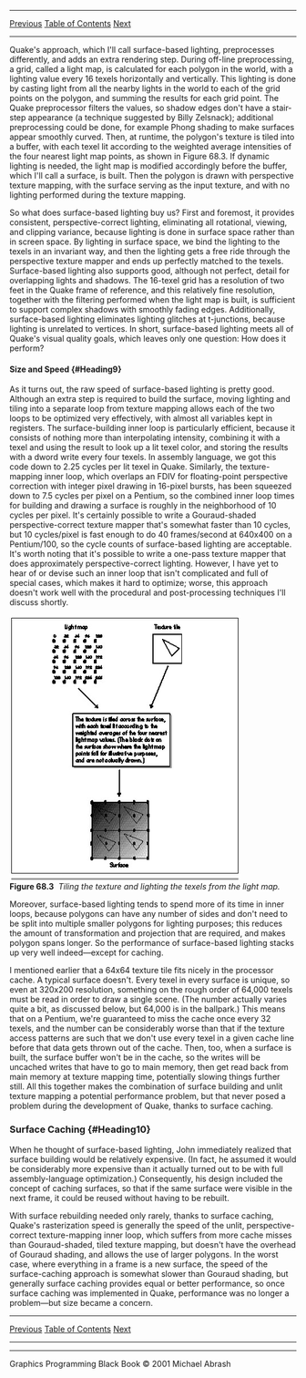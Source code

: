   ------------------------ --------------------------------- --------------------
  [Previous](68-02.html)   [Table of Contents](index.html)   [Next](68-04.html)
  ------------------------ --------------------------------- --------------------

Quake's approach, which I'll call surface-based lighting, preprocesses
differently, and adds an extra rendering step. During off-line
preprocessing, a grid, called a light map, is calculated for each
polygon in the world, with a lighting value every 16 texels horizontally
and vertically. This lighting is done by casting light from all the
nearby lights in the world to each of the grid points on the polygon,
and summing the results for each grid point. The Quake preprocessor
filters the values, so shadow edges don't have a stair-step appearance
(a technique suggested by Billy Zelsnack); additional preprocessing
could be done, for example Phong shading to make surfaces appear
smoothly curved. Then, at runtime, the polygon's texture is tiled into a
buffer, with each texel lit according to the weighted average
intensities of the four nearest light map points, as shown in Figure
68.3. If dynamic lighting is needed, the light map is modified
accordingly before the buffer, which I'll call a surface, is built. Then
the polygon is drawn with perspective texture mapping, with the surface
serving as the input texture, and with no lighting performed during the
texture mapping.

So what does surface-based lighting buy us? First and foremost, it
provides consistent, perspective-correct lighting, eliminating all
rotational, viewing, and clipping variance, because lighting is done in
surface space rather than in screen space. By lighting in surface space,
we bind the lighting to the texels in an invariant way, and then the
lighting gets a free ride through the perspective texture mapper and
ends up perfectly matched to the texels. Surface-based lighting also
supports good, although not perfect, detail for overlapping lights and
shadows. The 16-texel grid has a resolution of two feet in the Quake
frame of reference, and this relatively fine resolution, together with
the filtering performed when the light map is built, is sufficient to
support complex shadows with smoothly fading edges. Additionally,
surface-based lighting eliminates lighting glitches at t-junctions,
because lighting is unrelated to vertices. In short, surface-based
lighting meets all of Quake's visual quality goals, which leaves only
one question: How does it perform?

#### Size and Speed {#Heading9}

As it turns out, the raw speed of surface-based lighting is pretty good.
Although an extra step is required to build the surface, moving lighting
and tiling into a separate loop from texture mapping allows each of the
two loops to be optimized very effectively, with almost all variables
kept in registers. The surface-building inner loop is particularly
efficient, because it consists of nothing more than interpolating
intensity, combining it with a texel and using the result to look up a
lit texel color, and storing the results with a dword write every four
texels. In assembly language, we got this code down to 2.25 cycles per
lit texel in Quake. Similarly, the texture-mapping inner loop, which
overlaps an FDIV for floating-point perspective correction with integer
pixel drawing in 16-pixel bursts, has been squeezed down to 7.5 cycles
per pixel on a Pentium, so the combined inner loop times for building
and drawing a surface is roughly in the neighborhood of 10 cycles per
pixel. It's certainly possible to write a Gouraud-shaded
perspective-correct texture mapper that's somewhat faster than 10
cycles, but 10 cycles/pixel is fast enough to do 40 frames/second at
640x400 on a Pentium/100, so the cycle counts of surface-based lighting
are acceptable. It's worth noting that it's possible to write a one-pass
texture mapper that does approximately perspective-correct lighting.
However, I have yet to hear of or devise such an inner loop that isn't
complicated and full of special cases, which makes it hard to optimize;
worse, this approach doesn't work well with the procedural and
post-processing techniques I'll discuss shortly.

![](images/68-03.jpg)\
 **Figure 68.3**  *Tiling the texture and lighting the texels from the
light map.*

Moreover, surface-based lighting tends to spend more of its time in
inner loops, because polygons can have any number of sides and don't
need to be split into multiple smaller polygons for lighting purposes;
this reduces the amount of transformation and projection that are
required, and makes polygon spans longer. So the performance of
surface-based lighting stacks up very well indeed—except for caching.

I mentioned earlier that a 64x64 texture tile fits nicely in the
processor cache. A typical surface doesn't. Every texel in every surface
is unique, so even at 320x200 resolution, something on the rough order
of 64,000 texels must be read in order to draw a single scene. (The
number actually varies quite a bit, as discussed below, but 64,000 is in
the ballpark.) This means that on a Pentium, we're guaranteed to miss
the cache once every 32 texels, and the number can be considerably worse
than that if the texture access patterns are such that we don't use
every texel in a given cache line before that data gets thrown out of
the cache. Then, too, when a surface is built, the surface buffer won't
be in the cache, so the writes will be uncached writes that have to go
to main memory, then get read back from main memory at texture mapping
time, potentially slowing things further still. All this together makes
the combination of surface building and unlit texture mapping a
potential performance problem, but that never posed a problem during the
development of Quake, thanks to surface caching.

### Surface Caching {#Heading10}

When he thought of surface-based lighting, John immediately realized
that surface building would be relatively expensive. (In fact, he
assumed it would be considerably more expensive than it actually turned
out to be with full assembly-language optimization.) Consequently, his
design included the concept of caching surfaces, so that if the same
surface were visible in the next frame, it could be reused without
having to be rebuilt.

With surface rebuilding needed only rarely, thanks to surface caching,
Quake's rasterization speed is generally the speed of the unlit,
perspective-correct texture-mapping inner loop, which suffers from more
cache misses than Gouraud-shaded, tiled texture mapping, but doesn't
have the overhead of Gouraud shading, and allows the use of larger
polygons. In the worst case, where everything in a frame is a new
surface, the speed of the surface-caching approach is somewhat slower
than Gouraud shading, but generally surface caching provides equal or
better performance, so once surface caching was implemented in Quake,
performance was no longer a problem—but size became a concern.

  ------------------------ --------------------------------- --------------------
  [Previous](68-02.html)   [Table of Contents](index.html)   [Next](68-04.html)
  ------------------------ --------------------------------- --------------------

* * * * *

Graphics Programming Black Book © 2001 Michael Abrash
